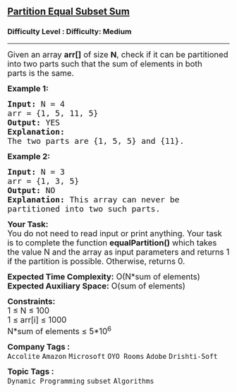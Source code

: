 <h2><a href="https://www.geeksforgeeks.org/problems/subset-sum-problem2014/1?itm_source=geeksforgeeks&itm_medium=article&itm_campaign=practice_card">Partition Equal Subset Sum</a></h2><h3>Difficulty Level : Difficulty: Medium</h3><hr><div class="problems_problem_content__Xm_eO"><p><span style="font-size: 18px;">Given an array&nbsp;<strong>arr[]</strong> of size&nbsp;<strong>N</strong>, check if&nbsp;it can be partitioned into two parts such that the sum of elements in both parts&nbsp;is the same.</span></p>
<p><strong><span style="font-size: 18px;">Example 1:</span></strong></p>
<pre><span style="font-size: 18px;"><strong>Input:</strong> N = 4
arr = {1, 5, 11, 5}
<strong>Output:</strong> YES
<strong>Explanation:</strong> 
The two parts are {1, 5, 5} and {11}.</span>
</pre>
<p><strong><span style="font-size: 18px;">Example 2:</span></strong></p>
<pre><span style="font-size: 18px;"><strong>Input:</strong> N = 3
arr = {1, 3, 5}
<strong>Output:</strong> NO
<strong>Explanation: </strong>This array can never be 
partitioned into two such parts.</span></pre>
<p><span style="font-size: 18px;"><strong>Your Task:</strong><br>You do not need to read input or print anything. Your task is to complete the function <strong>equalPartition()</strong> which takes the value N and the array as input parameters and returns 1 if the partition is possible. Otherwise, returns 0.</span></p>
<p><span style="font-size: 18px;"><strong>Expected Time Complexity:</strong> O(N*sum of elements)<br><strong>Expected Auxiliary Space:</strong> O(sum of elements)</span></p>
<p><span style="font-size: 18px;"><strong>Constraints:</strong><br>1 ≤ N ≤ 100<br>1 ≤ arr[i] ≤ 1000<br>N*sum of elements&nbsp;≤ 5*10<sup>6</sup></span></p></div><p><span style=font-size:18px><strong>Company Tags : </strong><br><code>Accolite</code>&nbsp;<code>Amazon</code>&nbsp;<code>Microsoft</code>&nbsp;<code>OYO Rooms</code>&nbsp;<code>Adobe</code>&nbsp;<code>Drishti-Soft</code>&nbsp;<br><p><span style=font-size:18px><strong>Topic Tags : </strong><br><code>Dynamic Programming</code>&nbsp;<code>subset</code>&nbsp;<code>Algorithms</code>&nbsp;